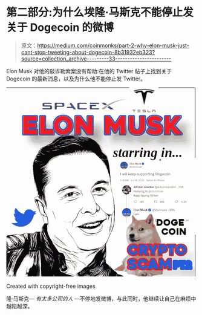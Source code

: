 # 第二部分:为什么埃隆·马斯克不能停止发关于 Dogecoin 的微博

> 原文：<https://medium.com/coinmonks/part-2-why-elon-musk-just-cant-stop-tweeting-about-dogecoin-8b31932eb323?source=collection_archive---------33----------------------->

Elon Musk 对他的敲诈勒索案没有帮助:在他的 Twitter 帖子上找到关于 Dogecoin 的最新消息，以及为什么他不能停止发 Twitter。

![](img/3e044b6d80e008f2d8da66c9d4e2d550.png)

Created with copyright-free images

隆·马斯克— *有太多公司的人* —不停地发微博，与此同时，他继续让自己在麻烦中越陷越深。